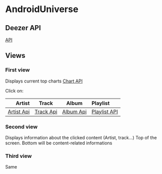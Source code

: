 # AndroidUniverse


## Deezer API

[API](http://api.deezer.com)

## Views

### First view

Displays current top charts
[Chart API](http://api.deezer.com/chart)

Click on:

Artist | Track | Album | Playlist
------:|:------:|:------:|:------
[Artist Api][3] | [Track Api][4] | [Album Api][5] | [Playlist API][6]

### Second view

Displays information about the clicked content (Artist, track...)
Top of the screen.
Bottom will be content-related informations

### Third view

Same



[1]:http://api.deezer.com
[2]:http://api.deezer.com/chart
[3]:http://api.deezer.com/artist/{id}
[4]:http://api.deezer.com/track/{id}
[5]:http://api.deezer.com/album/{id}
[6]:http://api.deezer.com/playlist/{id}

